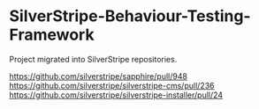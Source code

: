 SilverStripe-Behaviour-Testing-Framework
========================================

Project migrated into SilverStripe repositories.

https://github.com/silverstripe/sapphire/pull/948
https://github.com/silverstripe/silverstripe-cms/pull/236
https://github.com/silverstripe/silverstripe-installer/pull/24

